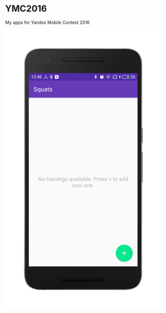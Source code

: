 # YMC2016
My apps for Yandex Mobile Contest 2016 


![alt text](art/squats_1.png "Description goes here")
